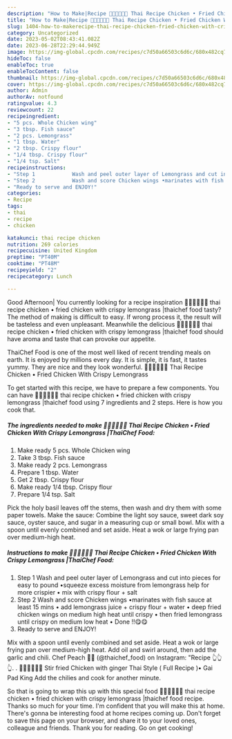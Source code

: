 ```yaml
---
description: "How to Make|Recipe 🧑🏽‍🍳🧑🏼‍🍳 Thai Recipe Chicken • Fried Chicken With Crispy Lemongrass |ThaiChef Food {That is Special"
title: "How to Make|Recipe 🧑🏽‍🍳🧑🏼‍🍳 Thai Recipe Chicken • Fried Chicken With Crispy Lemongrass |ThaiChef Food {That is Special"
slug: 1404-how-to-makerecipe-thai-recipe-chicken-fried-chicken-with-crispy-lemongrass-thaichef-food-that-is-special
category: Uncategorized
date: 2023-05-02T08:43:41.082Z
date: 2023-06-28T22:29:44.949Z
image: https://img-global.cpcdn.com/recipes/c7d50a66503c6d6c/680x482cq70/thai-recipe-chicken-fried-chicken-with-crispy-lemongrass-thaichef-food-recipe-main-photo.jpg
hideToc: false
enableToc: true
enableTocContent: false
thumbnail: https://img-global.cpcdn.com/recipes/c7d50a66503c6d6c/680x482cq70/thai-recipe-chicken-fried-chicken-with-crispy-lemongrass-thaichef-food-recipe-main-photo.jpg
cover: https://img-global.cpcdn.com/recipes/c7d50a66503c6d6c/680x482cq70/thai-recipe-chicken-fried-chicken-with-crispy-lemongrass-thaichef-food-recipe-main-photo.jpg
author: Admin
authorAv: notfound
ratingvalue: 4.3
reviewcount: 22
recipeingredient:
- "5 pcs. Whole Chicken wing"
- "3 tbsp. Fish sauce"
- "2 pcs. Lemongrass"
- "1 tbsp. Water"
- "2 tbsp. Crispy flour"
- "1/4 tbsp. Crispy flour"
- "1/4 tsp. Salt"
recipeinstructions:
- "Step 1            Wash and peel outer layer of Lemongrass and cut into pieces for easy to pound •squeeze excess moisture from lemongrass help for more crispier • mix with crispy flour + salt"
- "Step 2            Wash and score Chicken wings •marinates with fish sauce at least 15 mins • add lemongrass juice + crispy flour + water • deep fried chicken wings on medium high heat until crispy • then fried lemongrass until crispy on medium low heat • Done !!😋😋"
- "Ready to serve and ENJOY!"
categories:
- Recipe
tags:
- thai
- recipe
- chicken

katakunci: thai recipe chicken 
nutrition: 269 calories
recipecuisine: United Kingdom
preptime: "PT40M"
cooktime: "PT48M"
recipeyield: "2"
recipecategory: Lunch

---
```



Good Afternoon| You currently looking for a recipe inspiration 🧑🏽‍🍳🧑🏼‍🍳 thai recipe chicken • fried chicken with crispy lemongrass |thaichef food tasty? The method of making is difficult to easy. If wrong process it, the result will be tasteless and even unpleasant. Meanwhile the delicious 🧑🏽‍🍳🧑🏼‍🍳 thai recipe chicken • fried chicken with crispy lemongrass |thaichef food should have aroma and taste that can provoke our appetite.




ThaiChef Food is one of the most well liked of recent trending meals on earth. It is enjoyed by millions every day. It is simple, it is fast, it tastes yummy. They are nice and they look wonderful. 🧑🏽‍🍳🧑🏼‍🍳 Thai Recipe Chicken • Fried Chicken With Crispy Lemongrass 


To get started with this recipe, we have to prepare a few components. You can have 🧑🏽‍🍳🧑🏼‍🍳 thai recipe chicken • fried chicken with crispy lemongrass |thaichef food using 7 ingredients and 2 steps. Here is how you cook that.

<!--inarticleads1-->

##### The ingredients needed to make 🧑🏽‍🍳🧑🏼‍🍳 Thai Recipe Chicken • Fried Chicken With Crispy Lemongrass |ThaiChef Food:

1. Make ready 5 pcs. Whole Chicken wing
1. Take 3 tbsp. Fish sauce
1. Make ready 2 pcs. Lemongrass
1. Prepare 1 tbsp. Water
1. Get 2 tbsp. Crispy flour
1. Make ready 1/4 tbsp. Crispy flour
1. Prepare 1/4 tsp. Salt


Pick the holy basil leaves off the stems, then wash and dry them with some paper towels. Make the sauce: Combine the light soy sauce, sweet dark soy sauce, oyster sauce, and sugar in a measuring cup or small bowl. Mix with a spoon until evenly combined and set aside. Heat a wok or large frying pan over medium-high heat. 

<!--inarticleads2-->

##### Instructions to make 🧑🏽‍🍳🧑🏼‍🍳 Thai Recipe Chicken • Fried Chicken With Crispy Lemongrass |ThaiChef Food:

1. Step 1            Wash and peel outer layer of Lemongrass and cut into pieces for easy to pound •squeeze excess moisture from lemongrass help for more crispier • mix with crispy flour + salt
1. Step 2            Wash and score Chicken wings •marinates with fish sauce at least 15 mins • add lemongrass juice + crispy flour + water • deep fried chicken wings on medium high heat until crispy • then fried lemongrass until crispy on medium low heat • Done !!😋😋
1. Ready to serve and ENJOY!

Mix with a spoon until evenly combined and set aside. Heat a wok or large frying pan over medium-high heat. Add oil and swirl around, then add the garlic and chili. Chef Peach 👩‍🍳 (@thaichef_food) on Instagram: &#34;Recipe 👆👆👆. . 🧑🏽‍🍳🧑🏼‍🍳 Stir fried Chicken with ginger Thai Style ( Full Recipe )• Gai Pad King Add the chilies and cook for another minute. 

So that is going to wrap this up with this special food 🧑🏽‍🍳🧑🏼‍🍳 thai recipe chicken • fried chicken with crispy lemongrass |thaichef food recipe. Thanks so much for your time. I'm confident that you will make this at home. There's gonna be interesting food at home recipes coming up. Don't forget to save this page on your browser, and share it to your loved ones, colleague and friends. Thank you for reading. Go on get cooking!
